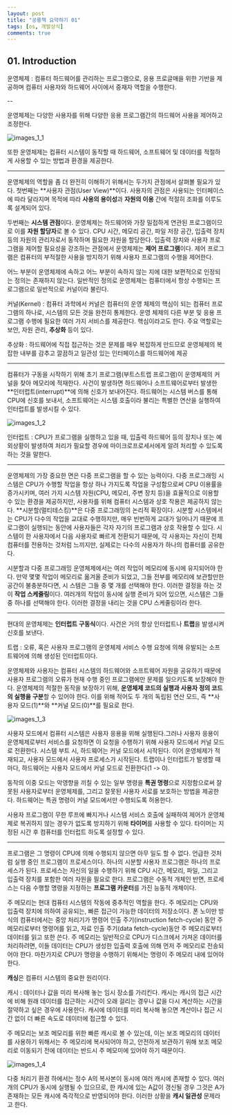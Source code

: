 ```yaml
---
layout: post
title: "공룡책 요약하기 01"
tags: [os, 개발상식]
comments: true
---
```


##  01. Introduction




운영체제
: 컴퓨터 하드웨어를 관리하는 프로그램으로, 응용 프로글매을 위한 기반을 제공하며 컴퓨터 사용자와 하드웨어 사이에서 중재자 역할을 수행한다.





-- 





운영체제는 다양한 사용자를 위해 다양한 응용 프로그램간의 하드웨어 사용을 제어하고 조정한다. 

![images_1_1](https://user-images.githubusercontent.com/26412908/63694153-bfa96780-c850-11e9-9aa1-1114214d1da9.PNG)

또한 운영체제는 컴퓨터 시스템이 동작할 때 하드웨어, 소프트웨어 및 데이터를 적절하게 사용할 수 있는 방법과 환경을 제공한다.





---




운영체제의 역할을 좀 더 완전히 이해하기 위해서는 두가지 관점에서 살펴볼 필요가 있다.
첫번째는 **사용자 관점(User View)**이다.
사용자의 관점은 사용되는 인터페이스에 따라 달라지며 목적에 따라 **사용의 용이성**과 **자원의 이용** 간에 적절히 조화를 이루도록 설계되어 있다.



두번째는 **시스템 관점**이다.
운영체제는 하드웨어와 가장 밀접하게 연관된 프로그램이므로 이를 **자원 할당자**로 볼 수 있다.
CPU 시간, 메모리 공간, 파일 저장 공간, 입출력 장치 등의 자원의 관리자로서 동작하며 필요한 자원을 할당한다.
입출력 장치와 사용자 프로그램을 제어할 필요성을 강조하는 관점에서 운영체제는 **제어 프로그램**이다.
제어 프로그램은 컴퓨터의 부적절한 사용을 방지하기 위해 사용자 프로그램의 수행을 제어한다.



어느 부분이 운영체제에 속하고 어느 부분이 속하지 않는 지에 대한 보편적으로 인정되는 정의는 존재하지 않는다.
일반적인 정의로 운영체제는 컴퓨터에서 항상 수행되는 프로그램으로 일반적으로 커널이라 불린다.

커널(Kernel)
: 컴퓨터 과학에서 커널은 컴퓨터의 운영 체제의 핵심이 되는 컴퓨터 프로그램의 하나로, 시스템의 모든 것을 완전히 통제한다. 운영 체제의 다른 부분 및 응용 프로그램 수행에 필요한 여러 가지 서비스를 제공한다. 핵심이라고도 한다. 주요 역할로는 보안, 자원 관리, **추상화** 등이 있다.

추상화
: 하드웨어에 직접 접근하는 것은 문제를 매우 복잡하게 만드므로 운영체제의 복잡한 내부를 감추고 깔끔하고 일관성 있는 인터페이스를 하드웨어에 제공






---





컴퓨터가 구동을 시작하기 위해 초기 프로그램(부트스트랩 프로그램)이 운영체제의 커널을 찾아 메모리에 적재한다.
사건이 발생하면 하드웨어나 소프트웨어로부터 발생한 **인터럽트(interrupt)**에 의해 신호가 보내어진다. 하드웨어는 시스템 버스를 통해 
CPU에 신호를 보내서, 소프트웨어는 시스템 호출이라 불리는 특별한 연산을 실행하여 인터럽트를 발생시킬 수 있다.

![images_1_2](https://user-images.githubusercontent.com/26412908/63694184-d223a100-c850-11e9-90b0-27f3aaf62a84.PNG)

인터럽트
: CPU가 프로그램을 실행하고 있을 때, 입출력 하드웨어 등의 장치나 또는 예외상황이 발생하여 처리가 필요할 경우에 마이크로프로세서에게 알려 처리할 수 있도록 하는 것을 말한다.


---

운영체제의 가장 중요한 면은 다중 프로그램을 할 수 있는 능력이다. 다중 프로그래밍 시스템은 CPU가 수행할 작업을 항상 하나 가지도록 작업을 구성함으로써 CPU 이용률을 증가시키며, 
여러 가지 시스템 자원(CPU, 메모리, 주변 장치 등)을 효율적으로 이용할 수 있는 환경을 제공하지만, 
사용자를 위해 컴퓨터 시스템과 상호 작용은 제공하지 않는다. **시분할(멀티테스킹)**은 다중 프로그래밍의 논리적 확장이다. 
시분할 시스템에서는 CPU가 다수의 작업을 교대로 수행하지만, 매우 빈번하게 교대가 일어나기 때문에 프로그램이 실행되는 동안에 사용자들은 각자 자기의 프로그램과 상호 작용할 수 있다. 시스템이 한 사용자에서 다음 사용자로 빠르게 전환되기 때문에, 각 사용자는 자신이 전체 컴퓨터를 전용하는 것처럼 느끼지만, 실제로는 다수의 사용자가 하나의 컴퓨터를 공유한다.

시분할과 다중 프로그래밍 운영체제에서는 여러 작업이 메모리에 동시에 유지되어야 한다. 
만약 몇몇 작업이 메모리로 옮겨올 준비가 되었고, 그들 전부를 메모리에 보관할만한 공간이 불충분하다면, 시
스템은 그들 중 몇 개를 선택해야 한다. 이러한 결정을 하는 것이 **작업 스케줄링**이다. 
여러개의 작업이 동시에 실행 준비가 되어 있으면, 시스템은 그들 중 하나를 선택해야 한다. 이러한 결정을 내리는 것을 CPU 스케줄링이라 한다. 


---

현대의 운영체제는 **인터럽트 구동식**이다. 
사건은 거의 항상 인터럽트나 **트랩**을 발생시켜 신호를 보낸다.  

트랩
: 오류, 혹은 사용자 프로그램의 운영체제 서비스 수행 요청에 의해 유발되는 소프트웨어에 의해 생성된 인터럽트이다.

운영체제와 사용자는 컴퓨터 시스템의 하드웨어와 소프트웨어 자원을 공유하기 때문에 사용자 프로그램의 오류가 현재 수행 중인 프로그램에만 문제를 일으키도록 보장해야 한다.
운영체제의 적절한 동작을 보장하기 위해, **운영체제 코드의 실행과 사용자 정의 코드의 실행을 구분**할 수 있어야 한다. 이를 위해 적어도 두 개의 독립된 연산 모드, 
즉 **사용자 모드(1)**와 **커널 모드(0)**를 필요로 한다.


![images_1_3](https://user-images.githubusercontent.com/26412908/63694201-da7bdc00-c850-11e9-9c8f-f7999657e465.PNG)


사용자 모드에서 컴퓨터 시스템은 사용자 응용을 위해 실행된다.그러나 사용자 응용이 운영체제로부터 서비스를 요청하면 이 요청을 수행하기 위해 사용자 모드에서 커널 모드로 전환한다.
시스템 부트 시, 하드웨어는 커널 모드에서 시작된다. 이어 운영체제가 적재되고, 사용자 모드에서 사용자 프로세스가 시작된다. 트랩이나 인터럽트가 발생할 때마다, 하드웨어는 사용자 모드에서 커널 모드로 전환한다(1 -> 0).

동작의 이중 모드는 악영향을 끼칠 수 있는 일부 명령을 **특권 명령**으로 지정함으로써 잘못된 사용자로부터 운영체제를, 
그리고 잘못된 사용자 서로를 보호하는 방법을 제공한다.
하드웨어는 특권 명령이 커널 모드에서만 수행되도록 허용한다.


사용자 프로그램이 무한 루프에 빠지거나 시스템 서비스 호출에 실패하여 제어가 운영체제로 복귀하지 않는 경우가 없도록 방지하기 위해 **타이머**를 사용할 수 있다. 
타이머는 지정된 시간 후 컴퓨터를 인터럽트 하도록 설정할 수 있다. 


---

프로그램은 그 명령이 CPU에 의해 수행되지 않으면 아무 일도 할 수 없다. 
언급한 것처럼 실행 중인 프로그램이 프로세스이다. 
하나의 시분할 사용자 프로그램은 하나의 프로세스가 된다. 
프로세스는 자신의 일을 수행하기 위해 CPU 시간, 메모리, 파일, 그리고 입출력 장치를 포함한 여러 자원을 필요로 한다. 
프로그램은 수동적 개체인 반면, 프로세스는 다음 수행할 명령을 지정하는 **프로그램 카운터**를 가진 능동적 개체이다. 



주 메모리는 현대 컴퓨터 시스템의 작동에 중추적인 역할을 한다. 
주 메모리는 CPU와 입출력 장치에 의하여 공유되는, 빠른 접근이 가능한 데이터의 저장소이다. 
폰 노이만 방식의 컴퓨터에서는 중앙 처리기가 명령어 인출 주기(instruction fetch-cycle) 동안 주 메모리로부터 명령어를 읽고, 
자료 인출 주기(data fetch-cycle)동안 주 메모리로부터 데이터를 읽고 또한 쓴다. 
주 메모리는 일반적으로 CPU가 디스크에서 가져온 데이터를 처리하려면, 이들 데이터는 CPU가 생성한 입출력 호출에 의해 먼저 주 메모리로 전송되어야 한다. 
마찬가지로 CPU가 명령을 수행하기 위해서는 명령이 주 메모리 내에 있어야 한다.


**캐싱**은 컴퓨터 시스템의 중요한 원리이다. 

캐시
: 데이터나 값을 미리 복사해 놓는 임시 장소를 가리킨다. 캐시는 캐시의 접근 시간에 비해 원래 데이터를 접근하는 시간이 오래 걸리는 경우나 값을 다시 계산하는 시간을 절약하고 싶은 경우에 사용한다. 캐시에 데이터를 미리 복사해 놓으면 계산이나 접근 시간 없이 더 빠른 속도로 데이터에 접근할 수 있다.

주 메모리는 보조 메모리를 위한 빠른 캐시로 볼 수 있는데, 
이는 보조 메모리의 데이터를 사용하기 위해서는 주 메모리에 복사되어야 하고, 안전하게 보관하기 위해 보조 메모리로 이동되기 전에 데이터는 반드시 주 메모미에 있어야 하기 때문이다.

![images_1_4](https://user-images.githubusercontent.com/26412908/63694223-e798cb00-c850-11e9-829f-675a8fc26648.PNG)

다중 처리기 환경 하에서는 정수 A의 복사본이 동시에 여러 캐시에 존재할 수 있다. 
여러 개의 CPU가 동시에 실행될 수 있으므로, 한 캐시에 있는 A값이 갱신될 경우 그것은 A가 존재하는 모든 캐시에 즉각적으로 반영되어야 한다. 이러한 상황을 **캐시 일관성** 문제라고 한다.
